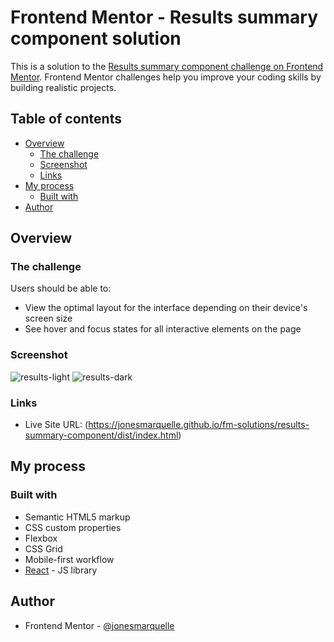 # Frontend Mentor - Results summary component solution

This is a solution to the [Results summary component challenge on Frontend Mentor](https://www.frontendmentor.io/challenges/results-summary-component-CE_K6s0maV). Frontend Mentor challenges help you improve your coding skills by building realistic projects.

## Table of contents

- [Overview](#overview)
  - [The challenge](#the-challenge)
  - [Screenshot](#screenshot)
  - [Links](#links)
- [My process](#my-process)
  - [Built with](#built-with)
- [Author](#author)

## Overview

### The challenge

Users should be able to:

- View the optimal layout for the interface depending on their device's screen size
- See hover and focus states for all interactive elements on the page

### Screenshot

![results-light](https://github.com/jonesmarquelle/fm-solutions/assets/30931839/32fa90c1-1d02-444d-a92d-b1e97f1979ed)
![results-dark](https://github.com/jonesmarquelle/fm-solutions/assets/30931839/54cf64ef-5591-4644-86b4-a3fd93f1fbd0)

### Links

- Live Site URL: (https://jonesmarquelle.github.io/fm-solutions/results-summary-component/dist/index.html)

## My process

### Built with

- Semantic HTML5 markup
- CSS custom properties
- Flexbox
- CSS Grid
- Mobile-first workflow
- [React](https://reactjs.org/) - JS library

## Author

- Frontend Mentor - [@jonesmarquelle](https://www.frontendmentor.io/profile/jonesmarquelle)
